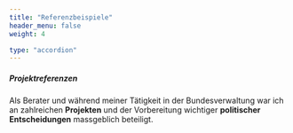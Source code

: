 ```yaml
---
title: "Referenzbeispiele"
header_menu: false
weight: 4

type: "accordion"
---
```

##### Projektreferenzen
Als Berater und während meiner Tätigkeit in der Bundesverwaltung war ich an zahlreichen **Projekten** und der Vorbereitung wichtiger **politischer Entscheidungen** massgeblich beteiligt. 
